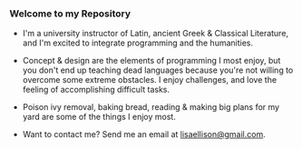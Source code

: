 ### Welcome to my Repository
- I'm a university instructor of Latin, ancient Greek & Classical Literature, and I'm excited to integrate programming and the humanities. 
- Concept & design are the elements of programming I most enjoy, but you don't end up teaching dead languages because you're not willing to overcome some extreme obstacles. I enjoy challenges, and love the feeling of accomplishing difficult tasks. 

- Poison ivy removal, baking bread, reading & making big plans for my yard are some of the things I enjoy most. 
- Want to contact me? Send me an email at lisaellison@gmail.com. 


<!--
**lisaellison/lisaellison** is a ✨ _special_ ✨ repository because its `README.md` (this file) appears on your GitHub profile.

Here are some ideas to get you started:

- 🔭 I’m currently working on ...
- 🌱 I’m currently learning ...
- 👯 I’m looking to collaborate on ...
- 🤔 I’m looking for help with ...
- 💬 Ask me about ...
- 📫 How to reach me: ...
- 😄 Pronouns: ...
- ⚡ Fun fact: ...
-->
